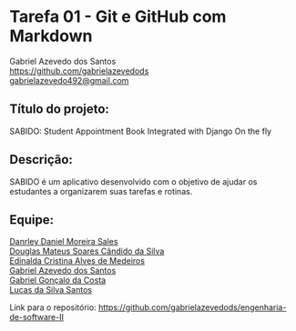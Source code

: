 # Tarefa 01 - Git e GitHub com Markdown
Gabriel Azevedo dos Santos  
https://github.com/gabrielazevedods  
gabrielazevedo492@gmail.com

## Título do projeto:
SABIDO: Student Appointment Book Integrated with Django On the fly

## Descrição: 
SABIDO é um aplicativo desenvolvido com o objetivo de ajudar os estudantes a organizarem suas tarefas e rotinas.

## Equipe: 
[Danrley Daniel Moreira Sales](https://github.com/danrleydaniel)  
[Douglas Mateus Soares Cândido da Silva](https://github.com/douglascandido)  
[Edinalda Cristina Alves de Medeiros](https://github.com/edinaldaufrn)  
[Gabriel Azevedo dos Santos](https://github.com/gabrielazevedods)  
[Gabriel Gonçalo da Costa](https://github.com/gabrielgoncalo)  
[Lucas da Silva Santos](https://github.com/lucassilva01)  

Link para o repositório: https://github.com/gabrielazevedods/engenharia-de-software-II
